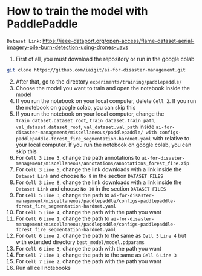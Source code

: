 # How to train the model with PaddlePaddle

`Dataset Link`: https://ieee-dataport.org/open-access/flame-dataset-aerial-imagery-pile-burn-detection-using-drones-uavs

1. First of all, you must download the repository or run in the google colab

```bash
git clone https://github.com/iaigit/ai-for-disaster-management.git
```

2. After that, go to the directory `experiments/training/paddlepaddle/`
3. Choose the model you want to train and open the notebook inside the model
4. If you run the notebook on your local computer, delete `Cell 2`. If you run the notebook on google colab, you can skip this
5. If you run the notebook on your local computer, change the `train_dataset.dataset_root`, `train_dataset.train_path`, `val_dataset.dataset_root`, `val_dataset.val_path` inside `ai-for-disaster-management/miscellaneous/paddlepaddle/ with configs-paddlepaddle-forest_fire_segmentation-hardnet.yaml` with relative to your local computer. If you run the notebook on google colab, you can skip this
6. For `Cell 3` `Line 3`, change the path annotations to `ai-for-disaster-management/miscellaneous/annotations/annotations_forest_fire.zip`
7. For `Cell 3` `Line 5`, change the link downloads with a link inside the `Dataset Link` and choose `No 9` in the section `DATASET FILES`
8. For `Cell 3` `Line 8`, change the link downloads with a link inside the `Dataset Link` and choose `No 10` in the section `DATASET FILES`
9. For `Cell 5` `Line 3`, change the path to `ai-for-disaster-management/miscellaneous/paddlepaddle/configs-paddlepaddle-forest_fire_segmentation-hardnet.yaml`
10. For `Cell 5` `Line 4`, change the path with the path you want
11. For `Cell 6` `Line 1`, change the path to `ai-for-disaster-management/miscellaneous/paddlepaddle/configs-paddlepaddle-forest_fire_segmentation-hardnet.yaml`
12. For `Cell 6` `Line 2`, change the path to the same as `Cell 5` `Line 4` but with extended directory `best_model/model.pdparams`
13. For `Cell 6` `Line 3`, change the path with the path you want
14. For `Cell 7` `Line 1`, change the path to the same as `Cell 6` `Line 3`
15. For `Cell 7` `Line 2`, change the path with the path you want
16. Run all cell notebooks
